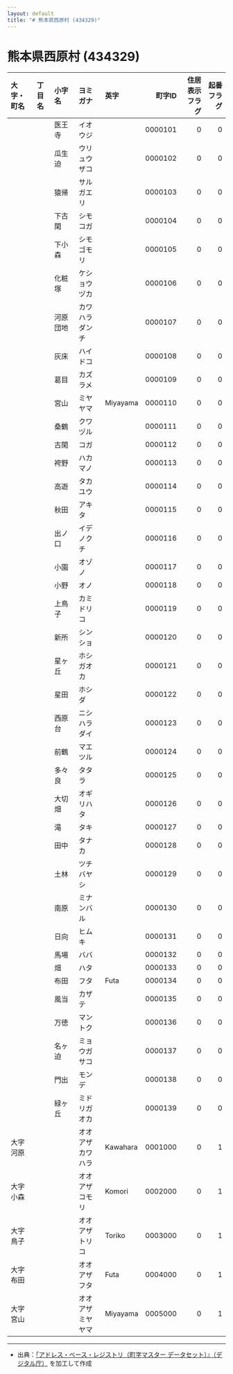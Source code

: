 ```yaml
---
layout: default
title: "# 熊本県西原村 (434329)"
---
```


# 熊本県西原村 (434329)

| 大字・町名 | 丁目名 | 小字名 | ヨミガナ | 英字 | 町字ID | 住居表示フラグ | 起番フラグ |
|:--------|:------|:------|:-----------------|:---------------------|--------:|----------:|--------:|
|  |  | 医王寺 | イオウジ |  | 0000101 | 0 | 0 |
|  |  | 瓜生迫 | ウリュウザコ |  | 0000102 | 0 | 0 |
|  |  | 猿帰 | サルガエリ |  | 0000103 | 0 | 0 |
|  |  | 下古閑 | シモコガ |  | 0000104 | 0 | 0 |
|  |  | 下小森 | シモゴモリ |  | 0000105 | 0 | 0 |
|  |  | 化粧塚 | ケショウヅカ |  | 0000106 | 0 | 0 |
|  |  | 河原団地 | カワハラダンチ |  | 0000107 | 0 | 0 |
|  |  | 灰床 | ハイドコ |  | 0000108 | 0 | 0 |
|  |  | 葛目 | カズラメ |  | 0000109 | 0 | 0 |
|  |  | 宮山 | ミヤヤマ | Miyayama | 0000110 | 0 | 0 |
|  |  | 桑鶴 | クワヅル |  | 0000111 | 0 | 0 |
|  |  | 古閑 | コガ |  | 0000112 | 0 | 0 |
|  |  | 袴野 | ハカマノ |  | 0000113 | 0 | 0 |
|  |  | 高遊 | タカユウ |  | 0000114 | 0 | 0 |
|  |  | 秋田 | アキタ |  | 0000115 | 0 | 0 |
|  |  | 出ノ口 | イデノクチ |  | 0000116 | 0 | 0 |
|  |  | 小園 | オゾノ |  | 0000117 | 0 | 0 |
|  |  | 小野 | オノ |  | 0000118 | 0 | 0 |
|  |  | 上鳥子 | カミドリコ |  | 0000119 | 0 | 0 |
|  |  | 新所 | シンショ |  | 0000120 | 0 | 0 |
|  |  | 星ヶ丘 | ホシガオカ |  | 0000121 | 0 | 0 |
|  |  | 星田 | ホシダ |  | 0000122 | 0 | 0 |
|  |  | 西原台 | ニシハラダイ |  | 0000123 | 0 | 0 |
|  |  | 前鶴 | マエツル |  | 0000124 | 0 | 0 |
|  |  | 多々良 | タタラ |  | 0000125 | 0 | 0 |
|  |  | 大切畑 | オギリハタ |  | 0000126 | 0 | 0 |
|  |  | 滝 | タキ |  | 0000127 | 0 | 0 |
|  |  | 田中 | タナカ |  | 0000128 | 0 | 0 |
|  |  | 土林 | ツチバヤシ |  | 0000129 | 0 | 0 |
|  |  | 南原 | ミナンバル |  | 0000130 | 0 | 0 |
|  |  | 日向 | ヒムキ |  | 0000131 | 0 | 0 |
|  |  | 馬場 | ババ |  | 0000132 | 0 | 0 |
|  |  | 畑 | ハタ |  | 0000133 | 0 | 0 |
|  |  | 布田 | フタ | Futa | 0000134 | 0 | 0 |
|  |  | 風当 | カザテ |  | 0000135 | 0 | 0 |
|  |  | 万徳 | マントク |  | 0000136 | 0 | 0 |
|  |  | 名ヶ迫 | ミョウガサコ |  | 0000137 | 0 | 0 |
|  |  | 門出 | モンデ |  | 0000138 | 0 | 0 |
|  |  | 緑ヶ丘 | ミドリガオカ |  | 0000139 | 0 | 0 |
| 大字河原 |  |  | オオアザカワハラ | Kawahara | 0001000 | 0 | 1 |
| 大字小森 |  |  | オオアザコモリ | Komori | 0002000 | 0 | 1 |
| 大字鳥子 |  |  | オオアザトリコ | Toriko | 0003000 | 0 | 1 |
| 大字布田 |  |  | オオアザフタ | Futa | 0004000 | 0 | 1 |
| 大字宮山 |  |  | オオアザミヤヤマ | Miyayama | 0005000 | 0 | 1 |

---

- 出典：[「アドレス・ベース・レジストリ（町字マスター データセット）』（デジタル庁）](https://www.digital.go.jp/policies/base_registry_address/) を加工して作成